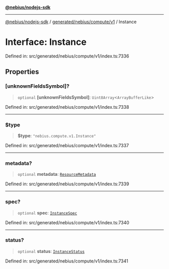[**@nebius/nodejs-sdk**](../../../../../README.md)

***

[@nebius/nodejs-sdk](../../../../../README.md) / [generated/nebius/compute/v1](../README.md) / Instance

# Interface: Instance

Defined in: src/generated/nebius/compute/v1/index.ts:7336

## Properties

### \[unknownFieldsSymbol\]?

> `optional` **\[unknownFieldsSymbol\]**: `Uint8Array`\<`ArrayBufferLike`\>

Defined in: src/generated/nebius/compute/v1/index.ts:7338

***

### $type

> **$type**: `"nebius.compute.v1.Instance"`

Defined in: src/generated/nebius/compute/v1/index.ts:7337

***

### metadata?

> `optional` **metadata**: [`ResourceMetadata`](../../../common/v1/interfaces/ResourceMetadata.md)

Defined in: src/generated/nebius/compute/v1/index.ts:7339

***

### spec?

> `optional` **spec**: [`InstanceSpec`](InstanceSpec.md)

Defined in: src/generated/nebius/compute/v1/index.ts:7340

***

### status?

> `optional` **status**: [`InstanceStatus`](InstanceStatus.md)

Defined in: src/generated/nebius/compute/v1/index.ts:7341
